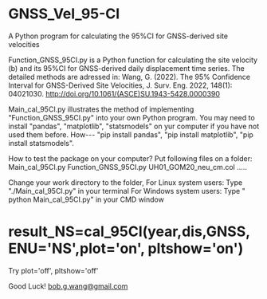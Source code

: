 # GNSS_Vel_95-CI
A Python program for calculating the 95%CI for GNSS-derived site velocities

Function_GNSS_95CI.py is a Python function for calculating the site velocity (b) and its 95%CI for GNSS-derived daily displacement time series.
The detailed methods are adressed in:
Wang, G. (2022). The 95% Confidence Interval for GNSS-Derived Site Velocities, J. Surv. Eng. 2022, 148(1): 04021030. 
http://doi.org/10.1061/(ASCE)SU.1943-5428.0000390

Main_cal_95CI.py illustrates the method of implementing "Function_GNSS_95CI.py" into your own Python program.
You may need to install "pandas", "matplotlib", "statsmodels" on yur computer if you have not used them before.
How--- "pip install pandas", "pip install matplotlib", "pip install statsmodels".

How to test the package on your computer?
Put following files on a folder:
Main_cal_95CI.py
Function_GNSS_95CI.py
UH01_GOM20_neu_cm.col
.....

Change your work directory to the folder,
For Linux system users:
Type "./Main_cal_95CI.py" in your terminal
For Windows system users:
Type " python Main_cal_95CI.py" in your CMD window

# result_NS=cal_95CI(year,dis,GNSS, ENU='NS',plot='on', pltshow='on')
Try plot='off', pltshow='off'

Good Luck!
bob.g.wang@gmail.com
